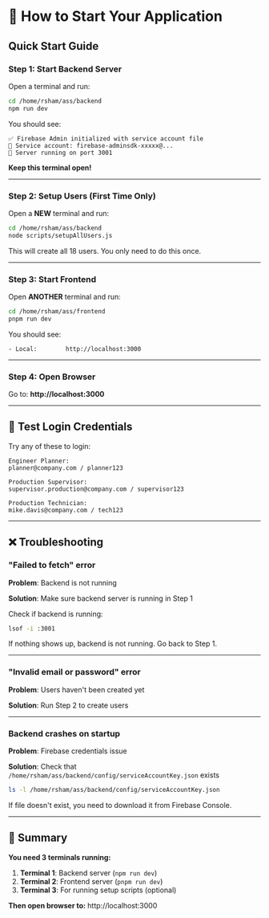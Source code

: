 # 🚀 How to Start Your Application

## Quick Start Guide

### Step 1: Start Backend Server

Open a terminal and run:

```bash
cd /home/rsham/ass/backend
npm run dev
```

You should see:
```
✅ Firebase Admin initialized with service account file
📧 Service account: firebase-adminsdk-xxxxx@...
🚀 Server running on port 3001
```

**Keep this terminal open!**

---

### Step 2: Setup Users (First Time Only)

Open a **NEW** terminal and run:

```bash
cd /home/rsham/ass/backend
node scripts/setupAllUsers.js
```

This will create all 18 users. You only need to do this once.

---

### Step 3: Start Frontend

Open **ANOTHER** terminal and run:

```bash
cd /home/rsham/ass/frontend
pnpm run dev
```

You should see:
```
- Local:        http://localhost:3000
```

---

### Step 4: Open Browser

Go to: **http://localhost:3000**

---

## 🔑 Test Login Credentials

Try any of these to login:

```
Engineer Planner:
planner@company.com / planner123

Production Supervisor:
supervisor.production@company.com / supervisor123

Production Technician:
mike.davis@company.com / tech123
```

---

## ❌ Troubleshooting

### "Failed to fetch" error

**Problem**: Backend is not running

**Solution**: Make sure backend server is running in Step 1

Check if backend is running:
```bash
lsof -i :3001
```

If nothing shows up, backend is not running. Go back to Step 1.

---

### "Invalid email or password" error

**Problem**: Users haven't been created yet

**Solution**: Run Step 2 to create users

---

### Backend crashes on startup

**Problem**: Firebase credentials issue

**Solution**: Check that `/home/rsham/ass/backend/config/serviceAccountKey.json` exists

```bash
ls -l /home/rsham/ass/backend/config/serviceAccountKey.json
```

If file doesn't exist, you need to download it from Firebase Console.

---

## 📝 Summary

**You need 3 terminals running:**

1. **Terminal 1**: Backend server (`npm run dev`)
2. **Terminal 2**: Frontend server (`pnpm run dev`)  
3. **Terminal 3**: For running setup scripts (optional)

**Then open browser to:** http://localhost:3000
